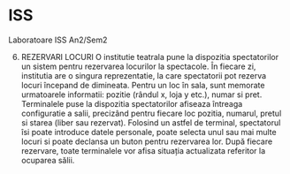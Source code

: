 # ISS
Laboratoare ISS An2/Sem2

6. REZERVARI LOCURI 
O institutie teatrala pune la dispozitia spectatorilor un sistem pentru rezervarea locurilor la spectacole. 
În fiecare zi, institutia are o singura reprezentatie, la care spectatorii pot rezerva locuri începand de 
dimineata. Pentru un loc în sala, sunt memorate urmatoarele informatii: pozitie (rândul x, loja y etc.), 
numar si pret. Terminalele puse la dispozitia spectatorilor afiseaza întreaga configuratie a salii, 
precizând pentru fiecare loc pozitia, numarul, pretul si starea (liber sau rezervat). Folosind un astfel 
de terminal, spectatorul îsi poate introduce datele personale, poate selecta unul sau mai multe locuri 
si poate declansa un buton pentru rezervarea lor. După fiecare rezervare, toate terminalele vor afisa 
situația actualizata referitor la ocuparea sălii.
